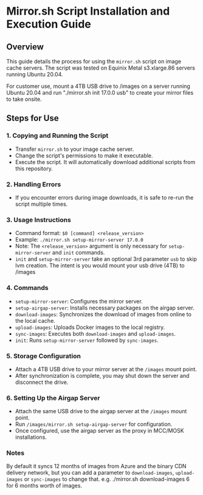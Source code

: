 # Mirror.sh Script Installation and Execution Guide

## Overview
This guide details the process for using the `mirror.sh` script on image cache servers. The script was tested on Equinix Metal s3.xlarge.86 servers running Ubuntu 20.04. 

For customer use, mount a 4TB USB drive to /images on a server running Ubuntu 20.04 and run "./mirror.sh init 17.0.0 usb" to create your mirror files to take onsite.

## Steps for Use

### 1. Copying and Running the Script
- Transfer `mirror.sh` to your image cache server.
- Change the script's permissions to make it executable.
- Execute the script. It will automatically download additional scripts from this repository.

### 2. Handling Errors
- If you encounter errors during image downloads, it is safe to re-run the script multiple times.

### 3. Usage Instructions
- Command format: `$0 [command] <release_version>`
- Example: `./mirror.sh setup-mirror-server 17.0.0`
- Note: The `<release_version>` argument is only necessary for `setup-mirror-server` and `init` commands.
- `init` and `setup-mirror-server` take an optional 3rd parameter `usb` to skip lvm creation. The intent is you would mount your usb drive (4TB) to /images

### 4. Commands
- `setup-mirror-server`: Configures the mirror server.
- `setup-airgap-server`: Installs necessary packages on the airgap server.
- `download-images`: Synchronizes the download of images from online to the local cache.
- `upload-images`: Uploads Docker images to the local registry.
- `sync-images`: Executes both `download-images` and `upload-images`.
- `init`: Runs `setup-mirror-server` followed by `sync-images`.

### 5. Storage Configuration
- Attach a 4TB USB drive to your mirror server at the `/images` mount point.
- After synchronization is complete, you may shut down the server and disconnect the drive.

### 6. Setting Up the Airgap Server
- Attach the same USB drive to the airgap server at the `/images` mount point.
- Run `/images/mirror.sh setup-airgap-server` for configuration.
- Once configured, use the airgap server as the proxy in MCC/MOSK installations.

### Notes
By default it syncs 12 months of images from Azure and the binary CDN delivery network, but you can add a <month> parameter to `download-images`, `upload-images` or `sync-images`  to change that.
e.g. ./mirror.sh download-images 6
for 6 months worth of images.

